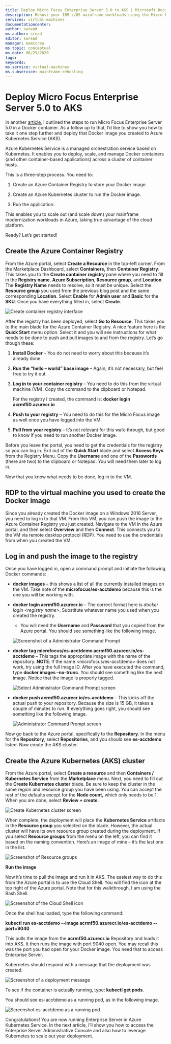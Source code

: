 ```yaml
---
title: Deploy Micro Focus Enterprise Server 5.0 to AKS | Microsoft Docs
description: Rehost your IBM z/OS mainframe workloads using the Micro Focus development and test environment on Azure virtual machines (VMs).
services: virtual-machines
documentationcenter:
author: swread
ms.author: sread
editor: swread
manager: mamccrea 
ms.topic: conceptual
ms.date: 06/29/2020
tags:
keywords:
ms.service: virtual-machines
ms.subservice: mainframe-rehosting
---
```


# Deploy Micro Focus Enterprise Server 5.0 to AKS

In another [article](./run-enterprise-server-container.md), I outlined the steps to run Micro Focus Enterprise Server 5.0 in a Docker container. As a follow up to that, I’d like to show you how to take it one step further and deploy that Docker image you created to Azure Kubernetes Service (AKS).

Azure Kubernetes Service is a managed orchestration service based on Kubernetes. It enables you to deploy, scale, and manage Docker containers (and other container-based applications) across a cluster of container hosts.

This is a three-step process. You need to:

1.  Create an Azure Container Registry to store your Docker image.

2.  Create an Azure Kubernetes cluster to run the Docker image.

3.  Run the application.

This enables you to scale out (and scale down) your mainframe modernization workloads in Azure, taking true advantage of the cloud platform.

Ready? Let’s get started!

## Create the Azure Container Registry

From the Azure portal, select **Create a Resource** in the top-left corner. From the Marketplace Dashboard, select **Containers,** then **Container Registry**. This takes you to the **Create container registry** pane where you need to fill in the **Registry name**, **Azure Subscription**, **Resource group**, and **Location**. The **Registry Name** needs to resolve, so it must be unique. Select the **Resource group** you used from the previous blog post and the same corresponding **Location**. Select **Enable** for **Admin user** and **Basic** for the **SKU**. Once you have everything filled in, select **Create**.

![Create container registry interface](media/deploy-image-1.png)

After the registry has been deployed, select **Go to Resource**. This takes you to the main blade for the Azure Container Registry. A nice feature here is the **Quick Start** menu option. Select it and you will see instructions for what needs to be done to push and pull images to and from the registry. Let’s go though these:

1.  **Install Docker** – You do not need to worry about this because it’s already done.

2.  **Run the “hello – world” base image** – Again, it’s not necessary, but feel free to try it out.

3.  **Log in to your container registry** – You need to do this from the virtual machine (VM). Copy the command to the clipboard or Notepad.

    For the registry I created, the command is: **docker login acrmf50.azurecr.io**

4.  **Push to your registry** – You need to do this for the Micro Focus image as well once you have logged into the VM.

5.  **Pull from your registry** – It’s not relevant for this walk-through, but good to know if you need to run another Docker image.

Before you leave the portal, you need to get the credentials for the registry so you can log in. Exit out of the **Quick Start** blade and select **Access Keys** from the Registry Menu. Copy the **Username** and one of the **Passwords** (there are two) to the clipboard or Notepad. You will need them later to log in.

Now that you know what needs to be done, log in to the VM.

## RDP to the virtual machine you used to create the Docker image

Since you already created the Docker image on a Windows 2016 Server, you need to log in to that VM. From this VM, you can push the image to the Azure Container Registry you just created. Navigate to the VM in the Azure portal, and then select **Overview** and then **Connect**. This connects you to the VM via remote desktop protocol (RDP). You need to use the credentials from when you created the VM.

## Log in and push the image to the registry

Once you have logged in, open a command prompt and initiate the following Docker commands:

-   **docker images** – this shows a list of all the currently installed images  on the VM. Take note of the **microfocus/es-acctdemo** because this is the one you will be working with.

-   **docker login acrmf50.azurecr.io** – The correct format here is *docker login \<registry name\>*. Substitute whatever name you used when you created the registry.

    -   You will need the **Username** and **Password** that you copied from the Azure portal. You should see something like the following image.

    ![Screenshot of a Administrator Command Prompt](media/deploy-image-2.png)

-   **docker tag microfocus/es-acctdemo acrmf50.azurecr.io/es-acctdemo** – This tags the appropriate image with the name of the repository. **NOTE**: If the name \<microfocus/es-acctdemo\> does not work, try using the full Image ID. After you have executed the command, type **docker images –no-trunc**. You should see something like the next image. Notice that the image is properly tagged.

    ![Select Administrator Command Prompt screen](media/deploy-image-3.png)

-   **docker push acrmf50.azurecr.io/es-acctdemo** – This kicks off the actual push to your repository. Because the size is 15 GB, it takes a couple of  minutes to run. If everything goes right, you should see something like the  following image.

    ![Administrator Command Prompt screen](media/deploy-image-4.png)

Now go back to the Azure portal, specifically to the **Repository**. In the menu for the **Repository**, select **Repositories**, and you should see **es-acctdemo** listed. Now create the AKS cluster.

## Create the Azure Kubernetes (AKS) cluster

From the Azure portal, select **Create a resource** and then **Containers / Kubernetes Service** from the **Marketplace** menu. Next, you need to fill out the **Create Kubernetes cluster** blade. Be sure to keep the cluster in the same region and resource group you have been using. You can accept the rest of the defaults except for the **Node count,** which only needs to be 1. When you are done, select **Review + create**.

![Create Kubernetes cluster screen](media/deploy-image-5.png)

When complete, the deployment will place the **Kubernetes Service** artifacts in the **Resource group** you selected on the blade. However, the actual cluster will have its own resource group created during the deployment. If you select **Resource groups** from the menu on the left, you can find it based on the naming convention. Here’s an image of mine – it’s the last one in the list.

![Screenshot of Resource groups](media/deploy-image-6.png)

**Run the image**

Now it’s time to pull the image and run it in AKS. The easiest way to do this from the Azure portal is to use the Cloud Shell. You will find the icon at the top right of the Azure portal. Note that for this walkthrough, I am using the Bash Shell.

![Screenshot of the Cloud Shell icon](media/deploy-image-7.png)

Once the shell has loaded, type the following command:

**kubectl run es-acctdemo --image acrmf50.azurecr.io/es-acctdemo --port=9040**

This pulls the image from the **acrmf50.azurecr.io** Repository and loads it into AKS. It then runs the image with port 9040 open. You may recall this was the port you had open for your Docker image. You need that to access Enterprise Server.

Kubernetes should respond with a message that the deployment was created.

![Screenshot of a deployment message](media/deploy-image-8.jpg)

To see if the container is actually running, type: **kubectl get pods**.

You should see es-acctdemo as a running pod, as in the following image.

![Screenshot es-acctdemo as a running pod](media/deploy-image-9.png)

Congratulations! You are now running Enterprise Server in Azure Kubernetes Service. In the next article, I’ll show you how to access the Enterprise Server Administrative Console and also how to leverage Kubernetes to scale out your deployment.
